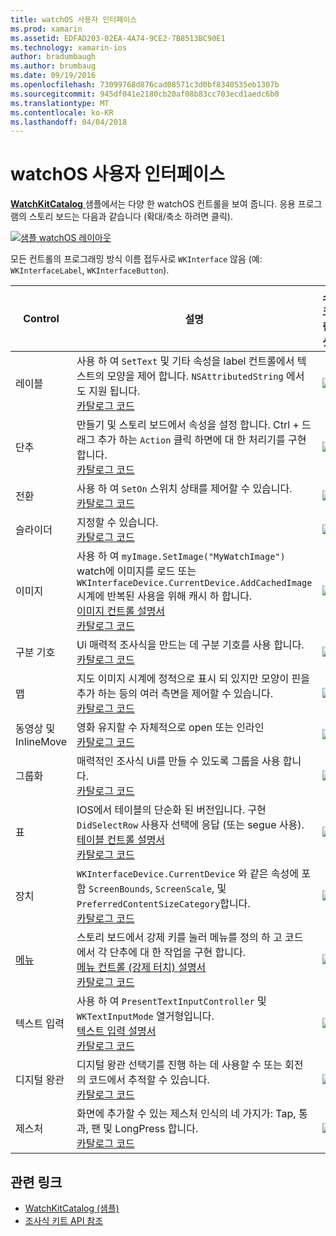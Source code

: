 ```yaml
---
title: watchOS 사용자 인터페이스
ms.prod: xamarin
ms.assetid: EDFAD203-02EA-4A74-9CE2-7B8513BC90E1
ms.technology: xamarin-ios
author: bradumbaugh
ms.author: brumbaug
ms.date: 09/19/2016
ms.openlocfilehash: 73099768d876cad08571c3d0bf8340535eb1307b
ms.sourcegitcommit: 945df041e2180cb20af08b83cc703ecd1aedc6b0
ms.translationtype: MT
ms.contentlocale: ko-KR
ms.lasthandoff: 04/04/2018
---
```

# <a name="watchos-user-interface"></a>watchOS 사용자 인터페이스

[ **WatchKitCatalog** ](https://github.com/xamarin/monotouch-samples/tree/master/watchOS/WatchKitCatalog) 샘플에서는 다양 한 watchOS 컨트롤을 보여 줍니다. 응용 프로그램의 스토리 보드는 다음과 같습니다 (확대/축소 하려면 클릭).

[![](images/storyboard-sml.png "샘플 watchOS 레이아웃")](images/storyboard.png#lightbox)

모든 컨트롤의 프로그래밍 방식 이름 접두사로 `WKInterface` 않음 (예: `WKInterfaceLabel`, `WKInterfaceButton`).

|Control|설명|스크린 샷|
|---|---|---|
|레이블|사용 하 여 `SetText` 및 기타 속성을 label 컨트롤에서 텍스트의 모양을 제어 합니다. `NSAttributedString` 에서도 지원 됩니다.<br />[카탈로그 코드](https://github.com/xamarin/ios-samples/blob/master/watchOS/WatchKitCatalog/WatchKit3Extension/LabelDetailController.cs)|![](Images/label.png)|
|단추|만들기 및 스토리 보드에서 속성을 설정 합니다. Ctrl + 드래그 추가 하는 `Action` 클릭 하면에 대 한 처리기를 구현 합니다.<br />[카탈로그 코드](https://github.com/xamarin/ios-samples/blob/master/watchOS/WatchKitCatalog/WatchKit3Extension/ButtonDetailController.cs)|![](Images/button.png)|
|전환|사용 하 여 `SetOn` 스위치 상태를 제어할 수 있습니다.<br />[카탈로그 코드](https://github.com/xamarin/ios-samples/blob/master/watchOS/WatchKitCatalog/WatchKit3Extension/SwitchDetailController.cs)|![](Images/switch.png)|
|슬라이더|지정할 수 있습니다.<br />[카탈로그 코드](https://github.com/xamarin/ios-samples/blob/master/watchOS/WatchKitCatalog/WatchKit3Extension/SliderDetailController.cs)|![](Images/slider.png)|
|이미지|사용 하 여 `myImage.SetImage("MyWatchImage")` watch에 이미지를 로드 또는 `WKInterfaceDevice.CurrentDevice.AddCachedImage` 시계에 반복된 사용을 위해 캐시 하 합니다.<br />[이미지 컨트롤 설명서](~/ios/watchos/user-interface/image.md)<br />[카탈로그 코드](https://github.com/xamarin/ios-samples/blob/master/watchOS/WatchKitCatalog/WatchKit3Extension/ImageDetailController.cs)|![](Images/image.png)|
|구분 기호|Ui 매력적 조사식을 만드는 데 구분 기호를 사용 합니다.<br />[카탈로그 코드](https://github.com/xamarin/ios-samples/blob/master/watchOS/WatchKitCatalog/WatchKit3Extension/SeparatorDetailController.cs)|![](Images/separator.png)| 
|맵|지도 이미지 시계에 정적으로 표시 되 있지만 모양이 핀을 추가 하는 등의 여러 측면을 제어할 수 있습니다.<br />[카탈로그 코드](https://github.com/xamarin/ios-samples/blob/master/watchOS/WatchKitCatalog/WatchKit3Extension/MapDetailController.cs)|![](Images/map.png)|
|동영상 및 InlineMove|영화 유지할 수 자체적으로 open 또는 인라인<br />[카탈로그 코드](https://github.com/xamarin/ios-samples/blob/master/watchOS/WatchKitCatalog/WatchKit3Extension/MovieDetailController.cs)|![](Images/movie.png)|
|그룹화|매력적인 조사식 Ui를 만들 수 있도록 그룹을 사용 합니다.<br />[카탈로그 코드](https://github.com/xamarin/ios-samples/blob/master/watchOS/WatchKitCatalog/WatchKit3Extension/GroupDetailController.cs)|![](Images/group.png)|
|표|IOS에서 테이블의 단순화 된 버전입니다. 구현 `DidSelectRow` 사용자 선택에 응답 (또는 segue 사용).<br />[테이블 컨트롤 설명서](~/ios/watchos/user-interface/table.md)<br />[카탈로그 코드](https://github.com/xamarin/ios-samples/blob/master/watchOS/WatchKitCatalog/WatchKit3Extension/Table%20Detail%20Controller/TableDetailController.cs)|![](Images/table.png)|
|장치|`WKInterfaceDevice.CurrentDevice` 와 같은 속성에 포함 `ScreenBounds`, `ScreenScale`, 및 `PreferredContentSizeCategory`합니다.<br />[카탈로그 코드](https://github.com/xamarin/ios-samples/blob/master/watchOS/WatchKitCatalog/WatchKit3Extension/DeviceDetailController.cs)|![](Images/device.png)|
|[메뉴](~/ios/watchos/user-interface/menu.md)|스토리 보드에서 강제 키를 눌러 메뉴를 정의 하 고 코드에서 각 단추에 대 한 작업을 구현 합니다.<br />[메뉴 컨트롤 (강제 터치) 설명서](~/ios/watchos/user-interface/menu.md)<br />[카탈로그 코드](https://github.com/xamarin/ios-samples/blob/master/watchOS/WatchKitCatalog/WatchKit3Extension/ControllerDetailController.cs)|![](Images/controller.png)|
|텍스트 입력|사용 하 여 `PresentTextInputController` 및 `WKTextInputMode` 열거형입니다.<br />[텍스트 입력 설명서](~/ios/watchos/user-interface/text-input.md)<br />[카탈로그 코드](https://github.com/xamarin/ios-samples/blob/master/watchOS/WatchKitCatalog/WatchKit3Extension/TextInputController.cs)|![](Images/textinput.png)|
|디지털 왕관|디지털 왕관 선택기를 진행 하는 데 사용할 수 또는 회전의 코드에서 추적할 수 있습니다.<br />[카탈로그 코드](https://github.com/xamarin/ios-samples/blob/master/watchOS/WatchKitCatalog/WatchKit3Extension/CrownDetailController.cs)|![](Images/digital-crown.png)|
|제스처|화면에 추가할 수 있는 제스처 인식의 네 가지가: Tap, 통과, 팬 및 LongPress 합니다.<br />[카탈로그 코드](https://github.com/xamarin/ios-samples/blob/master/watchOS/WatchKitCatalog/WatchKit3Extension/GestureDetailController.cs)|![](Images/gestures.png)|


## <a name="related-links"></a>관련 링크

- [WatchKitCatalog (샘플)](https://developer.xamarin.com/samples/monotouch/watchOS/WatchKitCatalog/)
- [조사식 키트 API 참조](https://developer.xamarin.com/api/namespace/WatchKit/)
